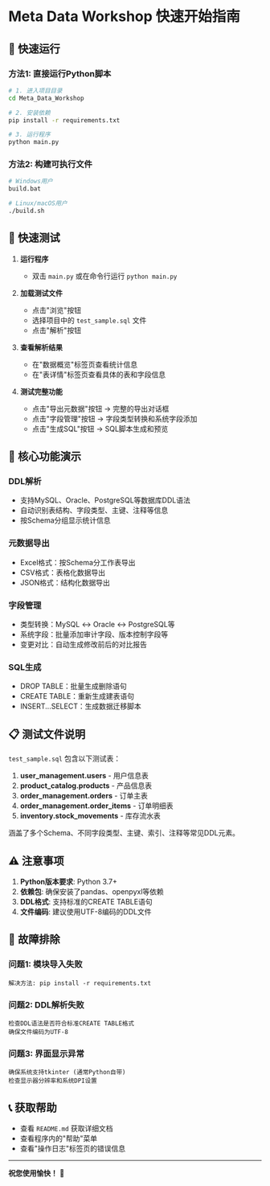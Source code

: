 # Meta Data Workshop 快速开始指南

## 🚀 快速运行

### 方法1: 直接运行Python脚本
```bash
# 1. 进入项目目录
cd Meta_Data_Workshop

# 2. 安装依赖
pip install -r requirements.txt

# 3. 运行程序
python main.py
```

### 方法2: 构建可执行文件
```bash
# Windows用户
build.bat

# Linux/macOS用户
./build.sh
```

## 📝 快速测试

1. **运行程序**
   - 双击 `main.py` 或在命令行运行 `python main.py`

2. **加载测试文件**
   - 点击"浏览"按钮
   - 选择项目中的 `test_sample.sql` 文件
   - 点击"解析"按钮

3. **查看解析结果**
   - 在"数据概览"标签页查看统计信息
   - 在"表详情"标签页查看具体的表和字段信息

4. **测试完整功能**
   - 点击"导出元数据"按钮 → 完整的导出对话框
   - 点击"字段管理"按钮 → 字段类型转换和系统字段添加
   - 点击"生成SQL"按钮 → SQL脚本生成和预览

## 🎯 核心功能演示

### DDL解析
- 支持MySQL、Oracle、PostgreSQL等数据库DDL语法
- 自动识别表结构、字段类型、主键、注释等信息
- 按Schema分组显示统计信息

### 元数据导出
- Excel格式：按Schema分工作表导出
- CSV格式：表格化数据导出
- JSON格式：结构化数据导出

### 字段管理
- 类型转换：MySQL ↔ Oracle ↔ PostgreSQL等
- 系统字段：批量添加审计字段、版本控制字段等
- 变更对比：自动生成修改前后的对比报告

### SQL生成
- DROP TABLE：批量生成删除语句
- CREATE TABLE：重新生成建表语句
- INSERT...SELECT：生成数据迁移脚本

## 📋 测试文件说明

`test_sample.sql` 包含以下测试表：

1. **user_management.users** - 用户信息表
2. **product_catalog.products** - 产品信息表
3. **order_management.orders** - 订单主表
4. **order_management.order_items** - 订单明细表
5. **inventory.stock_movements** - 库存流水表

涵盖了多个Schema、不同字段类型、主键、索引、注释等常见DDL元素。

## ⚠️ 注意事项

1. **Python版本要求**: Python 3.7+
2. **依赖包**: 确保安装了pandas、openpyxl等依赖
3. **DDL格式**: 支持标准的CREATE TABLE语句
4. **文件编码**: 建议使用UTF-8编码的DDL文件

## 🔧 故障排除

### 问题1: 模块导入失败
```
解决方法: pip install -r requirements.txt
```

### 问题2: DDL解析失败
```
检查DDL语法是否符合标准CREATE TABLE格式
确保文件编码为UTF-8
```

### 问题3: 界面显示异常
```
确保系统支持tkinter (通常Python自带)
检查显示器分辨率和系统DPI设置
```

## 📞 获取帮助

- 查看 `README.md` 获取详细文档
- 查看程序内的"帮助"菜单
- 查看"操作日志"标签页的错误信息

---

**祝您使用愉快！** 🎉